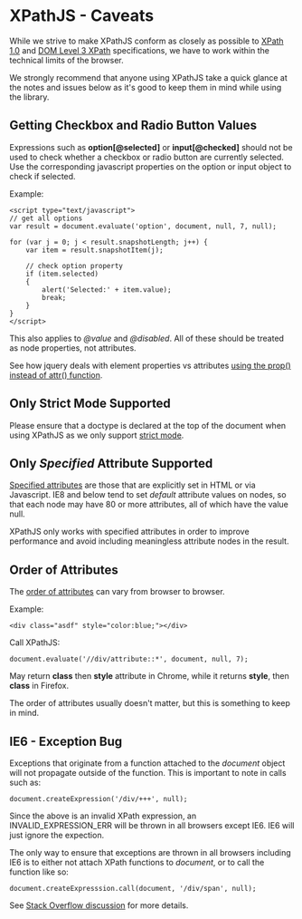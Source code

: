 XPathJS - Caveats
=======

While we strive to make XPathJS conform as closely as possible to [XPath 1.0](http://www.w3.org/TR/xpath/) and [DOM Level 3 XPath](http://www.w3.org/TR/DOM-Level-3-XPath/) specifications, we have to work within the technical limits of the browser.

We strongly recommend that anyone using XPathJS take a quick glance at the notes and issues below as it's good to keep them in mind while using the library.


Getting Checkbox and Radio Button Values
--------

Expressions such as **option[@selected]** or **input[@checked]** should not be used to check whether a checkbox or radio button are currently selected. Use the corresponding javascript properties on the option or input object to check if selected.

Example:

	<script type="text/javascript">
	// get all options
	var result = document.evaluate('option', document, null, 7, null);
	
	for (var j = 0; j < result.snapshotLength; j++) {
		var item = result.snapshotItem(j);
	
		// check option property
		if (item.selected)
		{
			alert('Selected:' + item.value);
			break;
		}
	}
	</script>

This also applies to _@value_ and _@disabled_. All of these should be treated as node properties, not attributes.

See how jquery deals with element properties vs attributes [using the prop() instead of attr() function](http://api.jquery.com/prop/).



Only Strict Mode Supported
--------

Please ensure that a doctype is declared at the top of the document when using XPathJS as we only support [strict mode](http://www.quirksmode.org/css/quirksmode.html).



Only _Specified_ Attribute Supported
--------

[Specified attributes](http://reference.sitepoint.com/javascript/Attr/specified) are those that are explicitly set in HTML or via Javascript. IE8 and below tend to set _default_ attribute values on nodes, so that each node may have 80 or more attributes, all of which have the value null.

XPathJS only works with specified attributes in order to improve performance and avoid including meaningless attribute nodes in the result.



Order of Attributes
--------

The [order of attributes](http://reference.sitepoint.com/javascript/Node/attributes) can vary from browser to browser.

Example:

    <div class="asdf" style="color:blue;"></div>

Call XPathJS:

    document.evaluate('//div/attribute::*', document, null, 7);

May return **class** then **style** attribute in Chrome, while it returns **style**, then **class** in Firefox.

The order of attributes usually doesn't matter, but this is something to keep in mind.



IE6 - Exception Bug
--------

Exceptions that originate from a function attached to the _document_ object will not propagate outside of the function. This is important to note in calls such as:

    document.createExpression('/div/+++', null);

Since the above is an invalid XPath expression, an INVALID_EXPRESSION_ERR will be thrown in all browsers except IE6. IE6 will just ignore the expection.

The only way to ensure that exceptions are thrown in all browsers including IE6 is to either not attach XPath functions to *document*, or to call the function like so:

    document.createExpresssion.call(document, '/div/span', null);

See [Stack Overflow discussion](http://stackoverflow.com/questions/7459173/ie6-try-catch-block-does-not-work-on-custom-document-somefunction-call) for more details.
